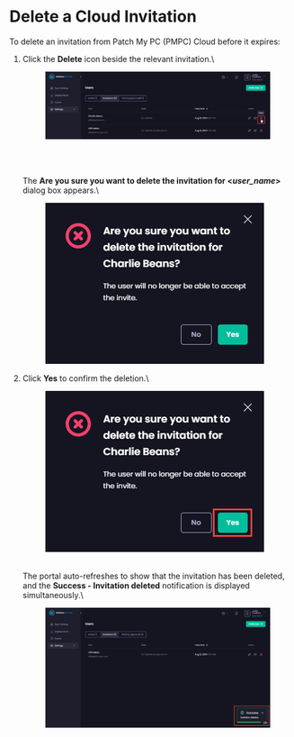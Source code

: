 # Delete a Cloud Invitation

To delete an invitation from Patch My PC (PMPC) Cloud before it expires:

1.  Click the **Delete** icon beside the relevant invitation.\


    <figure><img src="../../../../_images/gitbook/image (1640).png" alt="Clicking the “Delete” icon"><figcaption><p><br></p></figcaption></figure>

    \
    The **Are you sure you want to delete the invitation for <**_**user\_name**_**>** dialog box appears.\


    <figure><img src="../../../../_images/gitbook/image (1642).png" alt="&#x22;Are you sure you want to delete the invitation for <user_name>&#x22; dialog box"><figcaption></figcaption></figure>


2.  Click **Yes** to confirm the deletion.\


    <figure><img src="../../../../_images/gitbook/image (1643).png" alt="Clicking “Yes” to confirm to delete the invitation"><figcaption></figcaption></figure>

    \
    The portal auto-refreshes to show that the invitation has been deleted, and the **Success - Invitation deleted** notification is displayed simultaneously.\


    <figure><img src="../../../../_images/gitbook/image (1644).png" alt="“Success - Invitation deleted” notification"><figcaption></figcaption></figure>
